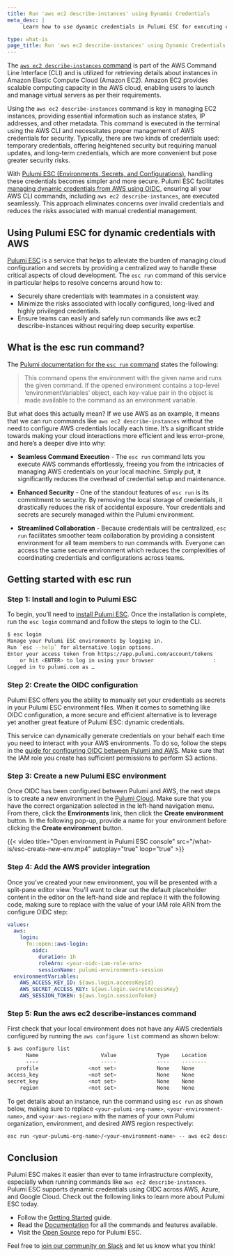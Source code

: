 ```yaml
---
title: Run 'aws ec2 describe-instances' using Dynamic Credentials
meta_desc: |
     Learn how to use dynamic credentials in Pulumi ESC for executing commands like 'aws ec2 describe-instances' in a more secure and efficient manner.

type: what-is
page_title: Run 'aws ec2 describe-instances' using Dynamic Credentials
---
```


The [`aws ec2 describe-instances` command](https://docs.aws.amazon.com/cli/latest/userguide/cli-services-ec2-commands.html) is part of the AWS Command Line Interface (CLI) and is utilized for retrieving details about instances in Amazon Elastic Compute Cloud (Amazon EC2). Amazon EC2 provides scalable computing capacity in the AWS cloud, enabling users to launch and manage virtual servers as per their requirements.

Using the `aws ec2 describe-instances` command is key in managing EC2 instances, providing essential information such as instance states, IP addresses, and other metadata. This command is executed in the terminal using the AWS CLI and necessitates proper management of AWS credentials for security. Typically, there are two kinds of credentials used: temporary credentials, offering heightened security but requiring manual updates, and long-term credentials, which are more convenient but pose greater security risks.

With [Pulumi ESC (Environments, Secrets, and Configurations)](/docs/pulumi-cloud/esc/), handling these credentials becomes simpler and more secure. Pulumi ESC facilitates [managing dynamic credentials from AWS using OIDC](/blog/esc-env-run-aws/), ensuring all your AWS CLI commands, including `aws ec2 describe-instances`, are executed seamlessly. This approach eliminates concerns over invalid credentials and reduces the risks associated with manual credential management.

## Using Pulumi ESC for dynamic credentials with AWS

[Pulumi ESC](https://www.pulumi.com/product/esc/) is a service that helps to alleviate the burden of managing cloud configuration and secrets by providing a centralized way to handle these critical aspects of cloud development. The `esc run` command of this service in particular helps to resolve concerns around how to:

- Securely share credentials with teammates in a consistent way.
- Minimize the risks associated with locally configured, long-lived and highly privileged credentials.
- Ensure teams can easily and safely run commands like aws ec2 describe-instances without requiring deep security expertise.

## What is the esc run command?

The [Pulumi documentation for the `esc run` command](https://www.pulumi.com/docs/esc-cli/commands/esc_run/) states the following:

> This command opens the environment with the given name and runs the given command. If the opened environment contains a top-level ’environmentVariables’ object, each key-value pair in the object is made available to the command as an environment variable.

But what does this actually mean? If we use AWS as an example, it means that we can run commands like `aws ec2 describe-instances` without the need to configure AWS credentials locally each time. It’s a significant stride towards making your cloud interactions more efficient and less error-prone, and here’s a deeper dive into why:

- **Seamless Command Execution** - The `esc run` command lets you execute AWS commands effortlessly, freeing you from the intricacies of managing AWS credentials on your local machine. Simply put, it significantly reduces the overhead of credential setup and maintenance.

- **Enhanced Security** - One of the standout features of `esc run` is its commitment to security. By removing the local storage of credentials, it drastically reduces the risk of accidental exposure. Your credentials and secrets are securely managed within the Pulumi environment.

- **Streamlined Collaboration** - Because credentials will be centralized, `esc run` facilitates smoother team collaboration by providing a consistent environment for all team members to run commands with. Everyone can access the same secure environment which reduces the complexities of coordinating credentials and configurations across teams.

## Getting started with esc run

### Step 1: Install and login to Pulumi ESC

To begin, you’ll need to [install Pulumi ESC](/docs/install/esc/). Once the installation is complete, run the `esc login` command and follow the steps to login to the CLI.

```bash
$ esc login
Manage your Pulumi ESC environments by logging in.
Run `esc --help` for alternative login options.
Enter your access token from https://app.pulumi.com/account/tokens
    or hit <ENTER> to log in using your browser                   :  
Logged in to pulumi.com as …
```

### Step 2: Create the OIDC configuration

Pulumi ESC offers you the ability to manually set your credentials as secrets in your Pulumi ESC environment files. When it comes to something like OIDC configuration, a more secure and efficient alternative is to leverage yet another great feature of Pulumi ESC: dynamic credentials.

This service can dynamically generate credentials on your behalf each time you need to interact with your AWS environments. To do so, follow the steps in the [guide for configuring OIDC between Pulumi and AWS](/docs/pulumi-cloud/oidc/aws/). Make sure that the IAM role you create has sufficient permissions to perform S3 actions.

### Step 3: Create a new Pulumi ESC environment

Once OIDC has been configured between Pulumi and AWS, the next steps is to create a new environment in the [Pulumi Cloud](https://app.pulumi.com/). Make sure that you have the correct organization selected in the left-hand navigation menu. From there, click the **Environments** link, then click the **Create environment** button. In the following pop-up, provide a name for your environment before clicking the **Create environment** button.

{{< video title="Open environment in Pulumi ESC console" src="/what-is/esc-create-new-env.mp4" autoplay="true" loop="true" >}}

### Step 4: Add the AWS provider integration

Once you’ve created your new environment, you will be presented with a split-pane editor view. You’ll want to clear out the default placeholder content in the editor on the left-hand side and replace it with the following code, making sure to replace <your-oidc-iam-role-arn> with the value of your IAM role ARN from the configure OIDC step:

```yaml
values:
  aws:
    login:
      fn::open::aws-login:
        oidc:
          duration: 1h
          roleArn: <your-oidc-iam-role-arn>
          sessionName: pulumi-environments-session
  environmentVariables:
    AWS_ACCESS_KEY_ID: ${aws.login.accessKeyId}
    AWS_SECRET_ACCESS_KEY: ${aws.login.secretAccessKey}
    AWS_SESSION_TOKEN: ${aws.login.sessionToken}
```

### Step 5: Run the aws ec2 describe-instances command

First check that your local environment does not have any AWS credentials configured by running the `aws configure list` command as shown below:

```bash
$ aws configure list
      Name                    Value             Type    Location
      ----                    -----             ----    --------
   profile                <not set>             None    None
access_key                <not set>             None    None
secret_key                <not set>             None    None
    region                <not set>             None    None
```

To get details about an instance, run the command using `esc run` as shown below, making sure to replace `<your-pulumi-org-name>`, `<your-environment-name>`, and `<your-aws-region>` with the names of your own Pulumi organization, environment, and desired AWS region respectively:

```bash
esc run <your-pulumi-org-name>/<your-environment-name> -- aws ec2 describe-instances --region <your-aws-region>
```

## Conclusion

Pulumi ESC makes it easier than ever to tame infrastructure complexity, especially when running commands like `aws ec2 describe-instances`. Pulumi ESC supports dynamic credentials using OIDC across AWS, Azure, and Google Cloud. Check out the following links to learn more about Pulumi ESC today.

- Follow the [Getting Started](/docs/pulumi-cloud/esc/get-started) guide.
- Read the [Documentation](/docs/pulumi-cloud/esc) for all the commands and features available.
- Visit the [Open Source](https://github.com/pulumi/esc) repo for Pulumi ESC.

Feel free to [join our community on Slack](https://slack.pulumi.com/) and let us know what you think!
